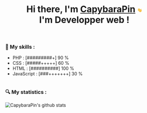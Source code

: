 ##### <h1 align="center">Hi there, I'm [CapybaraPin](https://capybarapin.com) <img src="https://github.com/CapybaraPin/CapybaraPin/blob/main/hand.gif" width="3%"><br> I'm Developper web !</h1><br>  <h3>📜 My skills : </h3>
* PHP : [#########+] 90 %
* CSS : [#####+++++] 60 % 
* HTML : [##########] 100 % 
* JavaScript : [###+++++++] 30 % 

# <h3>🔍 My statistics : </h3>
![CapybaraPin's github stats](https://github-readme-stats.vercel.app/api?username=CapybaraPin&theme=dark&show_icons=true)
